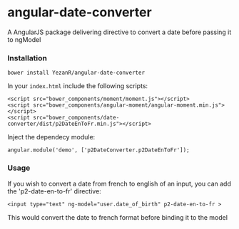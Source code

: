# angular-date-converter
A AngularJS package delivering directive to convert a date before passing it to ngModel 

### Installation

    bower install YezanR/angular-date-converter

In your `index.html` include the following scripts:

    <script src="bower_components/moment/moment.js"></script>
    <script src="bower_components/angular-moment/angular-moment.min.js"></script>
    <script src="bower_components/date-converter/dist/p2DateEnToFr.min.js"></script>

Inject the dependecy module:

    angular.module('demo', ['p2DateConverter.p2DateEnToFr']);

### Usage

If you wish to convert a date from french to english of an input, you can add the 'p2-date-en-to-fr' directive:

    <input type="text" ng-model="user.date_of_birth" p2-date-en-to-fr >

This would convert the date to french format before binding it to the model